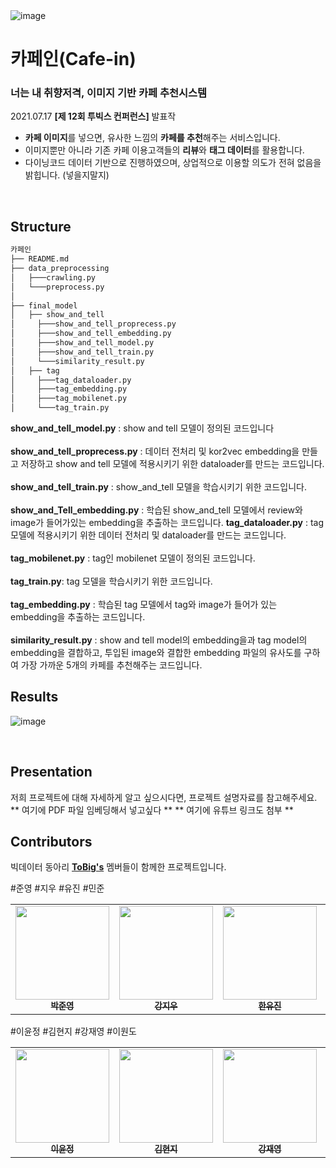 <br><br>
![image](https://user-images.githubusercontent.com/67720742/125874259-83d76782-bf2b-4a27-a035-688303aa645f.png)

# 카페인(Cafe-in)
### 너는 내 취향저격, 이미지 기반 카페 추천시스템
2021.07.17 **[제 12회 투빅스 컨퍼런스]** 발표작
- **카페 이미지**를 넣으면, 유사한 느낌의 **카페를 추천**해주는 서비스입니다.
- 이미지뿐만 아니라 기존 카페 이용고객들의 **리뷰**와 **태그 데이터**를 활용합니다.
- 다이닝코드 데이터 기반으로 진행하였으며, 상업적으로 이용할 의도가 전혀 없음을 밝힙니다. (넣을지말지)

<br>

## Structure

```python
카페인
├── README.md
├── data_preprocessing
│   ├───crawling.py
│   └───preprocess.py
│   
├── final_model
│   ├── show_and_tell
│     ├───show_and_tell_proprecess.py
│     ├───show_and_tell_embedding.py
│     ├───show_and_tell_model.py
│     ├───show_and_tell_train.py
│     └───similarity_result.py
│   ├── tag   
│     ├───tag_dataloader.py
│     ├───tag_embedding.py
│     ├───tag_mobilenet.py
│     └───tag_train.py

```
**show_and_tell_model.py** : show and tell 모델이 정의된 코드입니다 <br><br>
**show_and_tell_proprecess.py** : 데이터 전처리 및 kor2vec embedding을 만들고 저장하고 show and tell 모델에 적용시키기 위한 dataloader를 만드는 코드입니다. <br><br>
**show_and_tell_train.py** : show_and_tell 모델을 학습시키기 위한 코드입니다. <br><br>
**show_and_Tell_embedding.py** : 학습된 show_and_tell 모델에서 review와 image가 들어가있는 embedding을 추출하는 코드입니다.
**tag_dataloader.py** : tag 모델에 적용시키기 위한 데이터 전처리 및 dataloader를 만드는 코드입니다.
<br><br>
**tag_mobilenet.py** : tag인 mobilenet 모델이 정의된 코드입니다.
<br><br>
**tag_train.py**: tag 모델을 학습시키기 위한 코드입니다.
<br><br>
**tag_embedding.py** : 학습된 tag 모델에서 tag와 image가 들어가 있는 embedding을 추출하는 코드입니다.
<br><br>
**similarity_result.py** : show and tell model의 embedding을과 tag model의 embedding을 결합하고, 투입된 image와 결합한 embedding 파일의 유사도를 구하여 가장 가까운 5개의 카페를 추천해주는 코드입니다.
<br>

## Results 
![image](https://user-images.githubusercontent.com/67720742/125874187-69255e01-be11-4ea6-81a8-e184086ac51d.png)

<br>

## Presentation
저희 프로젝트에 대해 자세하게 알고 싶으시다면, 프로젝트 설명자료를 참고해주세요. 
** 여기에 PDF 파일 임베딩해서 넣고싶다 **
** 여기에 유튜브 링크도 첨부 **


## Contributors
빅데이터 동아리 **[ToBig's](http://www.datamarket.kr/xe/)** 멤버들이 함께한 프로젝트입니다.
<table>
  <tr>
    #준영
    <td align="center"><a href="https://github.com/pjy970108"><img src="https://user-images.githubusercontent.com/41895063/104710310-45d68e80-5763-11eb-8bca-3d11bab3f636.png" width="150" height="150"><br /><sub><b>박준영</b></sub></td>
      #지우
    <td align="center"><a href="https://github.com/simba-pumba"><img src="https://user-images.githubusercontent.com/41895063/104711155-576c6600-5764-11eb-8a1e-a7a011cfe17d.png" width="150" height="150"><br /><sub><b>강지우</b></sub></td>
      #유진
    <td align="center"><a href="https://github.com/yourmean"><img src="https://user-images.githubusercontent.com/41895063/104711276-7cf96f80-5764-11eb-8473-99c5c0dc8a8a.png" width="150" height="150"><br /><sub><b>한유진</b></sub></td>
      #민준
    <td align="center"><a href="https://github.com/lilly9117"><img src="https://user-images.githubusercontent.com/41895063/104711018-29872180-5764-11eb-9858-53c5f4cc26e4.png" width="150" height="150"><br /><sub><b>안민준</b></sub></td>
  </tr>
</table>

<table>
  <tr>
    #이윤정
    <td align="center"><a href="https://github.com/mink7878"><img src="https://user-images.githubusercontent.com/55529646/104719170-6a386800-576f-11eb-8b55-36b524c4d166.jpg" width="150" height="150"><br /><sub><b>이윤정</b></sub></td>
      #김현지
    <td align="center"><a href="https://github.com/shkim960520"><img src="https://user-images.githubusercontent.com/55529646/104719176-6d335880-576f-11eb-849f-4d6756824d68.jpg" width="150" height="150"><br /><sub><b>김현지</b></sub></td>
      #강재영
    <td align="center"><a href="https://github.com/Jeong-JaeYoon"><img src="https://user-images.githubusercontent.com/55529646/104719173-6b699500-576f-11eb-9a42-a8569be057bc.jpg" width="150" height="150"><br /><sub><b>강재영</b></sub></td>
      #이원도
    <td align="center"><a href="https://github.com/Yu-Jin22"><img src="https://user-images.githubusercontent.com/41895063/104711416-afa36800-5764-11eb-85c1-1a9ad50033b7.png" width="150" height="150"><br /><sub><b>이원도</b></sub></td>
